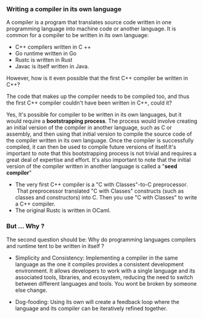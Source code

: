 ### Writing a compiler in its own language

A compiler is a program that translates source code written in one programming language into machine code or another language. It is common for a compiler to be written in its own language:
- C++ compilers written in C ++
- Go runtime written in Go
- Rustc is written in Rust
- Javac is itself written in Java. 

However, how is it even possible that the first C++ compiler be written in C++?

The code that makes up the compiler needs to be compiled too, and thus the first C++ compiler couldn't have been written in C++, could it?

Yes, It's possible for compiler to be written in its own languages, but it would require a **bootstrapping process**. The process would involve creating an initial version of the compiler in another language, such as C or assembly, and then using that initial version to compile the source code of the compiler written in its own language. Once the compiler is successfully compiled, it can then be used to compile future versions of itself.It's important to note that this bootstrapping process is not trivial and requires a great deal of expertise and effort. It's also important to note that the initial version of the compiler written in another language is called a "**seed compiler**"

- The very first C++ compiler is a "C with Classes"-to-C preprocessor.  That preprocessor translated "C with Classes" constructs (such as classes and constructors) into C. Then you use "C with Classes" to write a C++ compiler. 
- The original Rustc is written in OCaml.


### But ... Why ? 
The second question should be: Why do programming languages compilers and runtime tent to be written in itself ? 
- Simplicity and Consistency: Implementing a compiler in the same language as the one it compiles provides a consistent development environment. It allows developers to work with a single language and its associated tools, libraries, and ecosystem, reducing the need to switch between different languages and tools. You wont be broken by someone else change. 

- Dog-fooding: Using its own will create a feedback loop where the language and its compiler can be iteratively refined together. 
